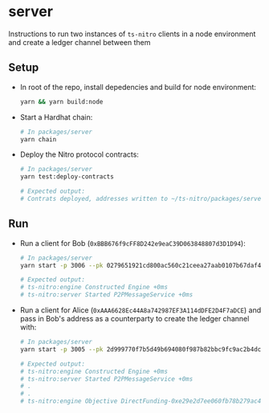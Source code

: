# server

Instructions to run two instances of `ts-nitro` clients in a node environment and create a ledger channel between them

## Setup

* In root of the repo, install depedencies and build for node environment:

  ```bash
  yarn && yarn build:node
  ```

* Start a Hardhat chain:

  ```bash
  # In packages/server
  yarn chain
  ```

* Deploy the Nitro protocol contracts:

  ```bash
  # In packages/server
  yarn test:deploy-contracts

  # Expected output:
  # Contrats deployed, addresses written to ~/ts-nitro/packages/server/addresses.json
  ```

## Run

* Run a client for Bob (`0xBBB676f9cFF8D242e9eaC39D063848807d3D1D94`):

  ```bash
  # In packages/server
  yarn start -p 3006 --pk 0279651921cd800ac560c21ceea27aab0107b67daf436cdd25ce84cad30159b4 --chainpk 59c6995e998f97a5a0044966f0945389dc9e86dae88c7a8412f4603b6b78690d

  # Expected output:
  # ts-nitro:engine Constructed Engine +0ms
  # ts-nitro:server Started P2PMessageService +0ms
  ```

* Run a client for Alice (`0xAAA6628Ec44A8a742987EF3A114dDFE2D4F7aDCE`) and pass in Bob's address as a counterparty to create the ledger channel with:

  ```bash
  # In packages/server
  yarn start -p 3005 --pk 2d999770f7b5d49b694080f987b82bbc9fc9ac2b4dcc10b0f8aba7d700f69c6d --chainpk ac0974bec39a17e36ba4a6b4d238ff944bacb478cbed5efcae784d7bf4f2ff80 --direct-fund 0xBBB676f9cFF8D242e9eaC39D063848807d3D1D94

  # Expected output:
  # ts-nitro:engine Constructed Engine +0ms
  # ts-nitro:server Started P2PMessageService +0ms
  # .
  # .
  # ts-nitro:engine Objective DirectFunding-0xe29e2d7ee060fb78b279ac4c8f5cc9bf59334f3e0d25315d5e3c822ed0303d9e is complete & returned to API +26ms
  ```
